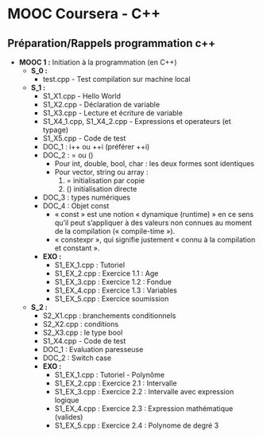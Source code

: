 # MOOC Coursera - C++
## Préparation/Rappels programmation c++



- **MOOC 1 :** Initiation à la programmation (en C++)
  - **S_0 :**
    - test.cpp - Test compilation sur machine local
  - **S_1 :**
    - S1_X1.cpp - Hello World
    - S1_X2.cpp - Déclaration de variable
    - S1_X3.cpp - Lecture et écriture de variable
    - S1_X4_1.cpp, S1_X4_2.cpp - Expressions et operateurs (et typage)
    - S1_X5.cpp - Code de test
    - DOC_1 : i++ ou ++i (préférer ++i)
    - DOC_2 : = ou ()
      - Pour int, double, bool, char : les deux formes sont identiques
      - Pour vector, string ou array :
        1. = initialisation par copie
        2. () initialisation directe
    - DOC_3 : types numériques
    - DOC_4 : Objet const
      -  « const » est une notion « dynamique (runtime) » en ce sens qu’il peut s’appliquer à des valeurs non connues au moment de la compilation (« compile-time »).
      -  « constexpr », qui signifie justement « connu à la compilation et constant ».
    - **EXO :**
      - S1_EX_1.cpp : Tutoriel
      - S1_EX_2.cpp : Exercice 1.1 : Age
      - S1_EX_3.cpp : Exercice 1.2 : Fondue
      - S1_EX_4.cpp : Exercice 1.3 : Variables
      - S1_EX_5.cpp : Exercice soumission
  - **S_2 :**
    - S2_X1.cpp : branchements conditionnels
    - S2_X2.cpp : conditions
    - S2_X3.cpp : le type bool
    - S1_X4.cpp - Code de test
    - DOC_1 : Evaluation paresseuse
    - DOC_2 : Switch case
    - **EXO :**
      - S1_EX_1.cpp : Tutoriel -  Polynôme
      - S1_EX_2.cpp : Exercice 2.1 : Intervalle
      - S1_EX_3.cpp : Exercice 2.2 : Intervalle avec expression logique
      - S1_EX_4.cpp : Exercice 2.3 : Expression mathématique (valides)
      - S1_EX_5.cpp : Exercice 2.4 : Polynome de degré 3
